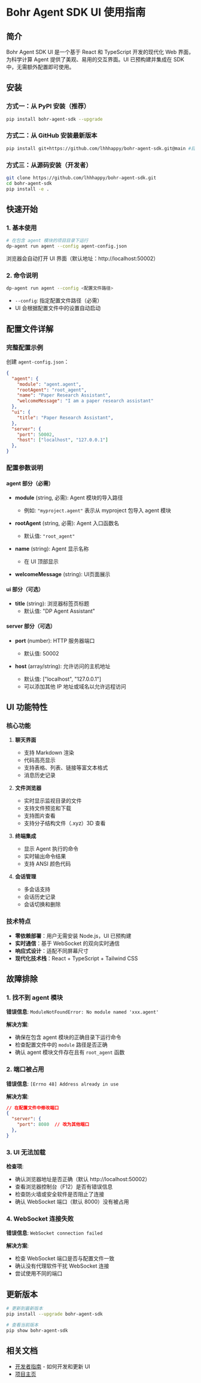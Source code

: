 # Bohr Agent SDK UI 使用指南

## 简介

Bohr Agent SDK UI 是一个基于 React 和 TypeScript 开发的现代化 Web 界面，为科学计算 Agent 提供了美观、易用的交互界面。UI 已预构建并集成在 SDK 中，无需额外配置即可使用。

## 安装

### 方式一：从 PyPI 安装（推荐）

```bash
pip install bohr-agent-sdk --upgrade
```

### 方式二：从 GitHub 安装最新版本

```bash
pip install git+https://github.com/lhhhappy/bohr-agent-sdk.git@main #目前
```

### 方式三：从源码安装（开发者）

```bash
git clone https://github.com/lhhhappy/bohr-agent-sdk.git
cd bohr-agent-sdk
pip install -e .
```

## 快速开始
### 1. 基本使用

```bash
# 在包含 agent 模块的项目目录下运行
dp-agent run agent --config agent-config.json
```

浏览器会自动打开 UI 界面（默认地址：http://localhost:50002）

### 2. 命令说明

```bash
dp-agent run agent --config <配置文件路径>
```

- `--config`: 指定配置文件路径（必需）
- UI 会根据配置文件中的设置自动启动

## 配置文件详解

### 完整配置示例

创建 `agent-config.json`：

```json
{
  "agent": {
    "module": "agent.agent",
    "rootAgent": "root_agent",
    "name": "Paper Research Assistant",
    "welcomeMessage": "I am a paper research assistant" 
  },
  "ui": {
    "title": "Paper Research Assistant",
  },
  "server": {
    "port": 50002,
    "host": ["localhost", "127.0.0.1"]
  },
}
```

### 配置参数说明

#### agent 部分（必需）

- **module** (string, 必需): Agent 模块的导入路径
  - 例如: `"myproject.agent"` 表示从 myproject 包导入 agent 模块
  
- **rootAgent** (string, 必需): Agent 入口函数名
  - 默认值: `"root_agent"`
  
- **name** (string): Agent 显示名称
  - 在 UI 顶部显示
  
- **welcomeMessage** (string): UI页面展示
  

#### ui 部分（可选）

- **title** (string): 浏览器标签页标题
  - 默认值: "DP Agent Assistant"
#### server 部分（可选）

- **port** (number): HTTP 服务器端口
  - 默认值: 50002
  
- **host** (array/string): 允许访问的主机地址
  - 默认值: ["localhost", "127.0.0.1"]
  - 可以添加其他 IP 地址或域名以允许远程访问


## UI 功能特性

### 核心功能

1. **聊天界面**
   - 支持 Markdown 渲染
   - 代码高亮显示
   - 支持表格、列表、链接等富文本格式
   - 消息历史记录

2. **文件浏览器**
   - 实时显示监视目录的文件
   - 支持文件预览和下载
   - 支持图片查看
   - 支持分子结构文件（.xyz）3D 查看

3. **终端集成**
   - 显示 Agent 执行的命令
   - 实时输出命令结果
   - 支持 ANSI 颜色代码

4. **会话管理**
   - 多会话支持
   - 会话历史记录
   - 会话切换和删除

### 技术特点

- **零依赖部署**：用户无需安装 Node.js，UI 已预构建
- **实时通信**：基于 WebSocket 的双向实时通信
- **响应式设计**：适配不同屏幕尺寸
- **现代化技术栈**：React + TypeScript + Tailwind CSS

## 故障排除

### 1. 找不到 agent 模块

**错误信息**: `ModuleNotFoundError: No module named 'xxx.agent'`

**解决方案**:
- 确保在包含 agent 模块的正确目录下运行命令
- 检查配置文件中的 `module` 路径是否正确
- 确认 agent 模块文件存在且有 `root_agent` 函数

### 2. 端口被占用

**错误信息**: `[Errno 48] Address already in use`

**解决方案**:
```json
// 在配置文件中修改端口
{
  "server": {
    "port": 8080  // 改为其他端口
  },
}
```

### 3. UI 无法加载

**检查项**:
- 确认浏览器地址是否正确（默认 http://localhost:50002）
- 查看浏览器控制台（F12）是否有错误信息
- 检查防火墙或安全软件是否阻止了连接
- 确认 WebSocket 端口（默认 8000）没有被占用

### 4. WebSocket 连接失败

**错误信息**: `WebSocket connection failed`

**解决方案**:
- 检查 WebSocket 端口是否与配置文件一致
- 确认没有代理软件干扰 WebSocket 连接
- 尝试使用不同的端口


## 更新版本

```bash
# 更新到最新版本
pip install --upgrade bohr-agent-sdk

# 查看当前版本
pip show bohr-agent-sdk
```

## 相关文档

- [开发者指南](src/dp/agent/cli/templates/ui/DEVELOPER.md) - 如何开发和更新 UI
- [项目主页](https://github.com/lhhhappy/bohr-agent-sdk)